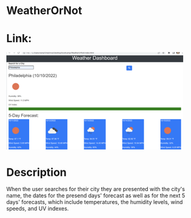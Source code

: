 # WeatherOrNot

# Link: 

<img width="465" alt="Screen Shot" src=".\Assets\WeatherOrNotImage.png">

# Description
   When the user searches for their city they are presented with the city's name, the dates for the presend days' forecast as well as for the next 5 days' forecasts, which include temperatures, the humidity levels, wind speeds, and UV indexes.
